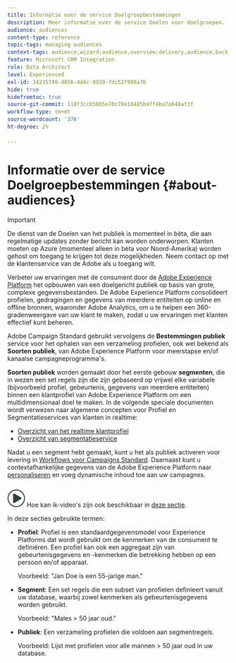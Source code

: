 ```yaml
---
title: Informatie over de service Doelgroepbestemmingen
description: Meer informatie over de service Doelen voor doelgroepen.
audience: audiences
content-type: reference
topic-tags: managing-audiences
context-tags: audience,wizard;audience,overview;delivery,audience,back
feature: Microsoft CRM Integration
role: Data Architect
level: Experienced
exl-id: 34235749-d056-4d4c-9939-7dc52f980a76
hide: true
hidefromtoc: true
source-git-commit: 110f3ccb5865e70c78e18485b4ff4ba7a648af3f
workflow-type: tm+mt
source-wordcount: '376'
ht-degree: 2%

---
```


# Informatie over de service Doelgroepbestemmingen {#about-audiences}

>[!IMPORTANT]
>
>De dienst van de Doelen van het publiek is momenteel in bèta, die aan regelmatige updates zonder bericht kan worden onderworpen. Klanten moeten op Azure (momenteel alleen in bèta voor Noord-Amerika) worden gehost om toegang te krijgen tot deze mogelijkheden. Neem contact op met de klantenservice van de Adobe als u toegang wilt.

Verbeter uw ervaringen met de consument door de [Adobe Experience Platform](https://experienceleague.adobe.com/docs/experience-platform/landing/home.html) het opbouwen van een doelgericht publiek op basis van grote, complexe gegevensbestanden. De Adobe Experience Platform consolideert profielen, gedragingen en gegevens van meerdere entiteiten op online en offline bronnen, waaronder Adobe Analytics, om u te helpen een 360-gradenweergave van uw klant te maken, zodat u uw ervaringen met klanten effectief kunt beheren.

Adobe Campaign Standard gebruikt vervolgens de **Bestemmingen publiek** service voor het ophalen van een verzameling profielen, ook wel bekend als **Soorten publiek**, van Adobe Experience Platform voor meerstapse en/of kanaalse campagneprogramma&#39;s.

**Soorten publiek** worden gemaakt door het eerste gebouw **segmenten**, die in wezen een set regels zijn die zijn gebaseerd op vrijwel elke variabele (bijvoorbeeld profiel, gebeurtenis, gegevens van meerdere entiteiten) binnen een klantprofiel van Adobe Experience Platform om een multidimensionaal doel te maken. In de volgende speciale documenten wordt verwezen naar algemene concepten voor Profiel en Segmentatieservices van klanten in realtime:

* [Overzicht van het realtime klantprofiel](https://experienceleague.adobe.com/docs/experience-platform/profile/home.html)
* [Overzicht van segmentatieservice](https://experienceleague.adobe.com/docs/experience-platform/segmentation/home.html)

Nadat u een segment hebt gemaakt, kunt u het als publiek activeren voor levering in [Workflows voor Campaigns Standard](../../integrating/using/aep-targeting-audiences.md). Daarnaast kunt u contextafhankelijke gegevens van de Adobe Experience Platform naar [personaliseren](../../integrating/using/aep-personalizing-campaigns.md) en voeg dynamische inhoud toe aan uw campagnes.

![](assets/do-not-localize/how-to-video.png) Hoe kan ik-video&#39;s zijn ook beschikbaar in [deze sectie](https://experienceleague.adobe.com/docs/campaign-learn/campaign-standard-tutorials/profiles-and-audiences/audience-destinations/audience-destinations-overview.html).

In deze secties gebruikte termen:

* **Profiel**: Profiel is een standaardgegevensmodel voor Experience Platforms dat wordt gebruikt om de kenmerken van de consument te definiëren. Een profiel kan ook een aggregaat zijn van gebeurtenisgegevens en -kenmerken die betrekking hebben op een persoon en/of apparaat.

  Voorbeeld: &quot;Jan Doe is een 55-jarige man.&quot;

* **Segment**: Een set regels die een subset van profielen definieert vanuit uw database, waarbij zowel kenmerken als gebeurtenisgegevens worden gebruikt.

  Voorbeeld: &quot;Males > 50 jaar oud.&quot;

* **Publiek**: Een verzameling profielen die voldoen aan segmentregels.

  Voorbeeld: Lijst met profielen voor alle mannen > 50 jaar oud in uw database.
